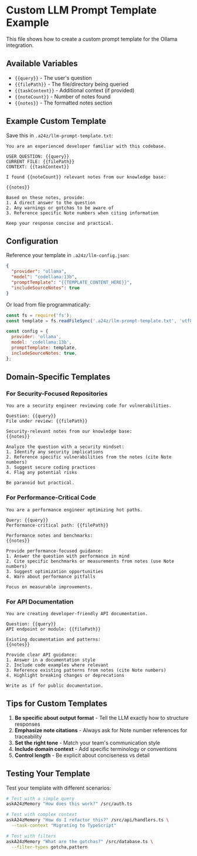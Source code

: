 # Custom LLM Prompt Template Example

This file shows how to create a custom prompt template for the Ollama integration.

## Available Variables

- `{{query}}` - The user's question
- `{{filePath}}` - The file/directory being queried
- `{{taskContext}}` - Additional context (if provided)
- `{{noteCount}}` - Number of notes found
- `{{notes}}` - The formatted notes section

## Example Custom Template

Save this in `.a24z/llm-prompt-template.txt`:

```
You are an experienced developer familiar with this codebase.

USER QUESTION: {{query}}
CURRENT FILE: {{filePath}}
CONTEXT: {{taskContext}}

I found {{noteCount}} relevant notes from our knowledge base:

{{notes}}

Based on these notes, provide:
1. A direct answer to the question
2. Any warnings or gotchas to be aware of
3. Reference specific Note numbers when citing information

Keep your response concise and practical.
```

## Configuration

Reference your template in `.a24z/llm-config.json`:

```json
{
  "provider": "ollama",
  "model": "codellama:13b",
  "promptTemplate": "{{TEMPLATE_CONTENT_HERE}}",
  "includeSourceNotes": true
}
```

Or load from file programmatically:

```javascript
const fs = require('fs');
const template = fs.readFileSync('.a24z/llm-prompt-template.txt', 'utf8');

const config = {
  provider: 'ollama',
  model: 'codellama:13b',
  promptTemplate: template,
  includeSourceNotes: true,
};
```

## Domain-Specific Templates

### For Security-Focused Repositories

```
You are a security engineer reviewing code for vulnerabilities.

Question: {{query}}
File under review: {{filePath}}

Security-relevant notes from our knowledge base:
{{notes}}

Analyze the question with a security mindset:
1. Identify any security implications
2. Reference specific vulnerabilities from the notes (cite Note numbers)
3. Suggest secure coding practices
4. Flag any potential risks

Be paranoid but practical.
```

### For Performance-Critical Code

```
You are a performance engineer optimizing hot paths.

Query: {{query}}
Performance-critical path: {{filePath}}

Performance notes and benchmarks:
{{notes}}

Provide performance-focused guidance:
1. Answer the question with performance in mind
2. Cite specific benchmarks or measurements from notes (use Note numbers)
3. Suggest optimization opportunities
4. Warn about performance pitfalls

Focus on measurable improvements.
```

### For API Documentation

```
You are creating developer-friendly API documentation.

Question: {{query}}
API endpoint or module: {{filePath}}

Existing documentation and patterns:
{{notes}}

Provide clear API guidance:
1. Answer in a documentation style
2. Include code examples where relevant
3. Reference existing patterns from notes (cite Note numbers)
4. Highlight breaking changes or deprecations

Write as if for public documentation.
```

## Tips for Custom Templates

1. **Be specific about output format** - Tell the LLM exactly how to structure responses
2. **Emphasize note citations** - Always ask for Note number references for traceability
3. **Set the right tone** - Match your team's communication style
4. **Include domain context** - Add specific terminology or conventions
5. **Control length** - Be explicit about conciseness vs detail

## Testing Your Template

Test your template with different scenarios:

```bash
# Test with a simple query
askA24zMemory "How does this work?" /src/auth.ts

# Test with complex context
askA24zMemory "How do I refactor this?" /src/api/handlers.ts \
  --task-context "Migrating to TypeScript"

# Test with filters
askA24zMemory "What are the gotchas?" /src/database.ts \
  --filter-types gotcha,pattern
```
